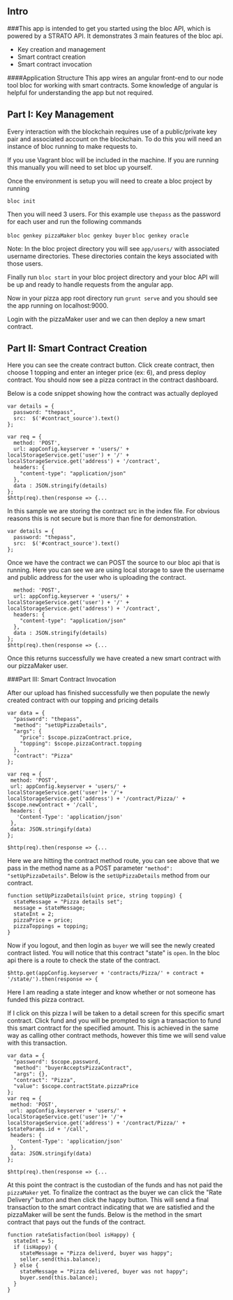 ## Intro

###This app is intended to get you started using the bloc API, which is powered by a STRATO API. It demonstrates 3 main features of the bloc api.

  * Key creation and management
  * Smart contract creation
  * Smart contract invocation

####Application Structure
This app wires an angular front-end to our node tool bloc for working with smart contracts. Some knowledge of angular is helpful for understanding the app but not required.


## Part I: Key Management

Every interaction with the blockchain requires use of a public/private key pair and associated account on the blockchain. To do this you will need an instance of bloc running to make requests to.

If you use Vagrant bloc will be included in the machine. If you are running this manually you will need to set bloc up yourself. 

Once the environment is setup you will need to create a bloc project by running 

`bloc init` 

Then you will need 3 users. For this example use `thepass` as the password for each user and run the following commands

`bloc genkey pizzaMaker`
`bloc genkey buyer`
`bloc genkey oracle`


Note: In the bloc project directory you will see `app/users/` with associated username directories. These directories contain the keys associated with those users. 

Finally run `bloc start` in your bloc project directory and your bloc API will be up and ready to handle requests from the angular app.

Now in your pizza app root directory run `grunt serve` and you should see the app running on localhost:9000.

Login with the pizzaMaker user and we can then deploy a new smart contract.


## Part II: Smart Contract Creation

Here you can see the create contract button. Click create contract, then choose 1 topping and enter an integer price (ex: 6), and press deploy contract. You should now see a pizza contract in the contract dashboard.

Below is a code snippet showing how the contract was actually deployed

```
var details = {
  password: "thepass",
  src:  $('#contract_source').text()
};

var req = {
  method: 'POST',
  url: appConfig.keyserver + 'users/' + localStorageService.get('user') + '/' + localStorageService.get('address') + '/contract',
  headers: {
    "content-type": "application/json"
  },
  data : JSON.stringify(details)
};
$http(req).then(response => {...
```

In this sample we are storing the contract src in the index file. For obvious reasons this is not secure but is more than fine for demonstration. 

```
var details = {
  password: "thepass",
  src:  $('#contract_source').text()
};
```

Once we have the contract we can POST the source to our bloc api that is running. Here you can see we are using local storage to save the username and public address for the user who is uploading the contract.

```var req = {
  method: 'POST',
  url: appConfig.keyserver + 'users/' + localStorageService.get('user') + '/' + localStorageService.get('address') + '/contract',
  headers: {
    "content-type": "application/json"
  },
  data : JSON.stringify(details)
};
$http(req).then(response => {...
```

Once this returns successfully we have created a new smart contract with our pizzaMaker user.

###Part III: Smart Contract Invocation

After our upload has finished successfully we then populate the newly created contract with our topping and pricing details

```
var data = {
  "password": "thepass",
  "method": "setUpPizzaDetails",
  "args": {
    "price": $scope.pizzaContract.price,
    "topping": $scope.pizzaContract.topping
  },
  "contract": "Pizza"
};

var req = {
 method: 'POST',
 url: appConfig.keyserver + 'users/' + localStorageService.get('user')+ '/'+ localStorageService.get('address') + '/contract/Pizza/' + $scope.newContract + '/call',
 headers: {
   'Content-Type': 'application/json'
 },
 data: JSON.stringify(data)
};

$http(req).then(response => {...
```

Here we are hitting the contract method route, you can see above that we pass in the method name as a POST parameter `"method": "setUpPizzaDetails"`. Below is the `setUpPizzaDetails` method from our contract.

```
function setUpPizzaDetails(uint price, string topping) {
  stateMessage = "Pizza details set";
  message = stateMessage;
  stateInt = 2;
  pizzaPrice = price;
  pizzaToppings = topping;
}
```

Now if you logout, and then login as `buyer` we will see the newly created contract listed. You will notice that this contract "state" is `open`. In the bloc api there is a route to check the state of the contract. 

```
$http.get(appConfig.keyserver + 'contracts/Pizza/' + contract + '/state/').then(response => {
```

Here I am reading a state integer and know whether or not someone has funded this pizza contract.

If I click on this pizza I will be taken to a detail screen for this specific smart contract. Click fund and you will be prompted to sign a transaction to fund this smart contract for the specified amount. This is achieved in the same way as calling other contract methods, however this time we will send value with this transaction.

```
var data = {
  "password": $scope.password,
  "method": "buyerAcceptsPizzaContract",
  "args": {},
  "contract": "Pizza",
  "value": $scope.contractState.pizzaPrice
};
var req = {
 method: 'POST',
 url: appConfig.keyserver + 'users/' + localStorageService.get('user')+ '/'+ localStorageService.get('address') + '/contract/Pizza/' + $stateParams.id + '/call',
 headers: {
   'Content-Type': 'application/json'
 },
 data: JSON.stringify(data)
};

$http(req).then(response => {...
```
At this point the contract is the custodian of the funds and has not paid the `pizzaMaker` yet. To finalize the contract as the buyer we can click the "Rate Delivery" button and then click the happy button. This will send a final transaction to the smart contract indicating that we are satisfied and the pizzaMaker will be sent the funds. Below is the method in the smart contract that pays out the funds of the contract.

```
function rateSatisfaction(bool isHappy) {
  stateInt = 5;
  if (isHappy) {
    stateMessage = "Pizza deliverd, buyer was happy";
    seller.send(this.balance);
  } else {
    stateMessage = "Pizza delivered, buyer was not happy";
    buyer.send(this.balance);
  }
}
```






